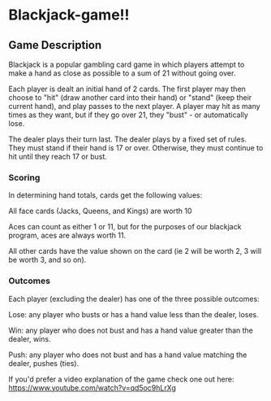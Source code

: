 # Blackjack-game!!

## Game Description

Blackjack is a popular gambling card game in which players attempt to make a hand as close as possible to a sum of 21 without going over.

Each player is dealt an initial hand of 2 cards. The first player may then choose to "hit" (draw another card into their hand) or "stand" (keep their current hand), and play passes to the next player. A player may hit as many times as they want, but if they go over 21, they "bust" - or automatically lose.

The dealer plays their turn last. The dealer plays by a fixed set of rules. They must stand if their hand is 17 or over. Otherwise, they must continue to hit until they reach 17 or bust.

### Scoring
In determining hand totals, cards get the following values:

All face cards (Jacks, Queens, and Kings) are worth 10

Aces can count as either 1 or 11, but for the purposes of our blackjack program, aces are always worth 11.

All other cards have the value shown on the card (ie 2 will be worth 2, 3 will be worth 3, and so on).

### Outcomes
Each player (excluding the dealer) has one of the three possible outcomes:

Lose: any player who busts or has a hand value less than the dealer, loses.

Win: any player who does not bust and has a hand value greater than the dealer, wins.

Push: any player who does not bust and has a hand value matching the dealer, pushes (ties).


If you'd prefer a video explanation of the game check one out here: https://www.youtube.com/watch?v=qd5oc9hLrXg
